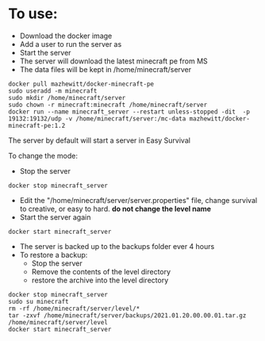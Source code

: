 # To use:

*  Download the docker image
*  Add a user to run the server as
*  Start the server
*  The server will download the latest minecraft pe from MS
*  The data files will be kept in /home/minecraft/server

```
docker pull mazhewitt/docker-minecraft-pe
sudo useradd -m minecraft
sudo mkdir /home/minecraft/server
sudo chown -r minecraft:minecraft /home/minecraft/server
docker run --name minecraft_server --restart unless-stopped -dit  -p 19132:19132/udp -v /home/minecraft/server:/mc-data mazhewitt/docker-minecraft-pe:1.2
```
The server by default will start a server in Easy Survival


To change the mode:
* Stop the server 

```
docker stop minecraft_server
```

* Edit the "/home/minecraft/server/server.properties" file, change survival to creative, or easy to hard.  **do not change the level name**
* Start the server again

```
docker start minecraft_server
```

* The server is backed up to the backups folder ever 4 hours
* To restore a backup:
    * Stop the server
    * Remove the contents of the level directory
    * restore the archive into the level directory

```
docker stop minecraft_server
sudo su minecraft
rm -rf /home/minecraft/server/level/*
tar -zxvf /home/minecraft/server/backups/2021.01.20.00.00.01.tar.gz /home/minecraft/server/level
docker start minecraft_server
```
